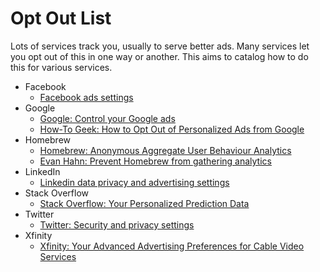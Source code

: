 Opt Out List
============

Lots of services track you, usually to serve better ads. Many services let you opt out of this in one way or another. This aims to catalog how to do this for various services.

- Facebook
  - [Facebook ads settings](https://www.facebook.com/settings?tab=ads)
- Google
  - [Google: Control your Google ads](https://www.google.com/settings/ads)
  - [How-To Geek: How to Opt Out of Personalized Ads from Google](http://www.howtogeek.com/285835/how-to-opt-out-of-personalized-ads-from-google/)
- Homebrew
  - [Homebrew: Anonymous Aggregate User Behaviour Analytics](https://github.com/Homebrew/brew/blob/master/docs/Analytics.md)
  - [Evan Hahn: Prevent Homebrew from gathering analytics](https://evanhahn.com/prevent-homebrew-from-gathering-analytics/)
- LinkedIn
  - [Linkedin data privacy and advertising settings](https://www.linkedin.com/psettings/privacy#data-privacy)
- Stack Overflow
  - [Stack Overflow: Your Personalized Prediction Data](https://stackoverflow.com/users/prediction-data)
- Twitter
  - [Twitter: Security and privacy settings](https://twitter.com/settings/security)
- Xfinity
  - [Xfinity: Your Advanced Advertising Preferences for Cable Video Services](https://www.xfinity.com/adservices)